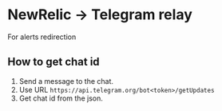 # NewRelic -> Telegram relay

For alerts redirection

## How to get chat id

1. Send a message to the chat.
2. Use URL `https://api.telegram.org/bot<token>/getUpdates`
3. Get chat id from the json.
